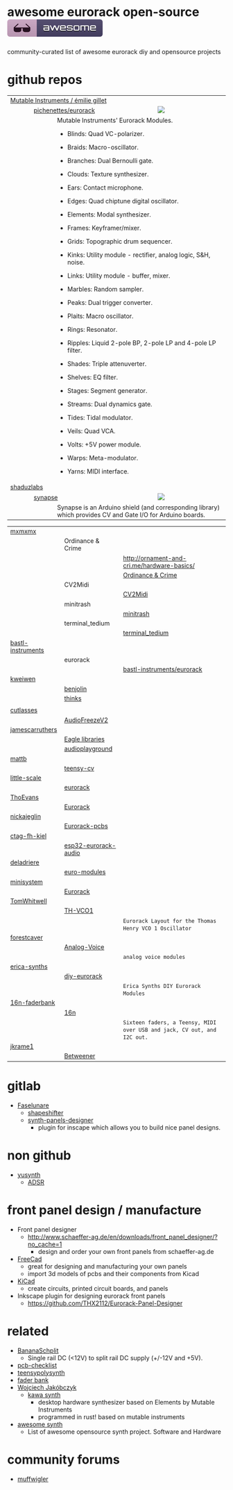 # awesome eurorack open-source ![awesome](media/awesome-badge.svg)
community-curated list of awesome eurorack diy and opensource projects

# github repos
<table>
  <tr>
    <td colspan="5"> 
     <a href='https://github.com/pichenettes/'>Mutable Instruments / émilie gillet</a>
   </td>
  </tr>
  <tr>
    <td width="40px"></td>
    <td colspan=2>
          <a href='https://github.com/pichenettes/eurorack'>pichenettes/eurorack</a>
     </td>
    <td width='150px'>
     <img src='https://img.shields.io/github/stars/pichenettes/eurorack.svg?style=social&label=Stars&maxAge=2592000'/>
    </td>
  </tr>
 <tr>
  <td></td>
   <td width="40px"></td>
  <td colspan=2>Mutable Instruments' Eurorack Modules.
   
   
* Blinds: Quad VC-polarizer.
* Braids: Macro-oscillator.
* Branches: Dual Bernoulli gate.
* Clouds: Texture synthesizer.
* Ears: Contact microphone.
* Edges: Quad chiptune digital oscillator.
* Elements: Modal synthesizer.
* Frames: Keyframer/mixer.
* Grids: Topographic drum sequencer.
* Kinks: Utility module - rectifier, analog logic, S&H, noise.
* Links: Utility module - buffer, mixer.
* Marbles: Random sampler.
* Peaks: Dual trigger converter.
* Plaits: Macro oscillator.
* Rings: Resonator.
* Ripples: Liquid 2-pole BP, 2-pole LP and 4-pole LP filter.
* Shades: Triple attenuverter.
* Shelves: EQ filter.
* Stages: Segment generator.
* Streams: Dual dynamics gate.
* Tides: Tidal modulator.
* Veils: Quad VCA.
* Volts: +5V power module.
* Warps: Meta-modulator.
* Yarns: MIDI interface.
   
   </td>
 </tr>
 
 
 <tr>
    <td colspan="5"> 
     <a href='https://github.com/shaduzlabs'>shaduzlabs</a>
   </td>
  </tr>
  <tr>
    <td width="40px"></td>
    <td colspan=2>
          <a href='https://github.com/shaduzlabs/synapse'>synapse</a>
     </td>
    <td width='150px'>
     <img src='https://img.shields.io/github/stars/shaduzlabs/synapse.svg?style=social&label=Stars&maxAge=2592000'/>
    </td>
  </tr>
 <tr>
  <td></td>
   <td width="40px"></td>
  <td colspan=2>
    Synapse is an Arduino shield (and corresponding library) which provides CV and Gate I/O for Arduino boards.
   </td>
 </tr> 
</table>



|                                                                               |                                                                              |                                                                                                          |
|-------------------------------------------------------------------------------|------------------------------------------------------------------------------|----------------------------------------------------------------------------------------------------------|
| [mxmxmx](https://github.com/mxmxmx "mxmxmx")                                  |                                                                              |                                                                                                          |
|                                                                               | Ordinance & Crime                                                            |                                                                                                          |
|                                                                               |                                                                              | http://ornament-and-cri.me/hardware-basics/                                                              |
|                                                                               |                                                                              | [Ordinance & Crime](https://github.com/mxmxmx/O_C "O_C")                                                 |
|                                                                               | CV2Midi                                                                      |                                                                                                          |
|                                                                               |                                                                              | [CV2Midi](https://github.com/mxmxmx/CV2Midi)                                                             |
|                                                                               | minitrash                                                                    |                                                                                                          |
|                                                                               |                                                                              | [minitrash](https://github.com/mxmxmx/minitrash)                                                         |
|                                                                               | terminal_tedium                                                              |                                                                                                          |
|                                                                               |                                                                              | [terminal_tedium](https://github.com/mxmxmx/terminal_tedium "terminal_tedium")                           |
| [bastl-instruments](https://github.com/bastl-instruments "bastl-instruments") |                                                                              |                                                                                                          |
|                                                                               | eurorack                                                                     |                                                                                                          |
|                                                                               |                                                                              | [bastl-instruments/eurorack](https://github.com/bastl-instruments/eurorack "bastl-instruments/eurorack") |
| [kweiwen](https://github.com/kweiwen)                                         |                                                                              |                                                                                                          |
|                                                                               | [benjolin](https://github.com/kweiwen/benjolin)                              |                                                                                                          |
|                                                                               | [thinks](https://github.com/kweiwen/thinks)                                  |                                                                                                          |
|                                                                               |                                                                              |                                                                                                          |
| [cutlasses](https://github.com/cutlasses)                                     |                                                                              |                                                                                                          |
|                                                                               | [AudioFreezeV2](https://github.com/cutlasses/AudioFreezeV2)                  |                                                                                                          |
| [jamescarruthers](https://github.com/jamescarruthers)                         |                                                                              |                                                                                                          |
|                                                                               | [Eagle libraries](https://github.com/jamescarruthers/Eagle)                  |                                                                                                          |
|                                                                               | [audioplayground](https://github.com/jamescarruthers/audioplayground)        |                                                                                                          |
| [mattb](https://github.com/mattb)                                             |                                                                              |                                                                                                          |
|                                                                               | [teensy-cv](https://github.com/mattb/teensy-cv)                              |                                                                                                          |
| [little-scale](https://github.com/little-scale)                               |                                                                              |                                                                                                          |
|                                                                               | [eurorack](https://github.com/little-scale/eurorack)                         |                                                                                                          |
| [ThoEvans](https://github.com/ThoEvans)                                       |                                                                              |                                                                                                          |
|                                                                               | [Eurorack](https://github.com/ThoEvans/Eurorack)                             |                                                                                                          |
| [nickajeglin](https://github.com/nickajeglin)                                 |                                                                              |                                                                                                          |
|                                                                               | [Eurorack-pcbs](https://github.com/nickajeglin/Eurorack-pcbs)                |                                                                                                          |
| [ctag-fh-kiel](https://github.com/ctag-fh-kiel)                               |                                                                              |                                                                                                          |
|                                                                               | [esp32-eurorack-audio](https://github.com/ctag-fh-kiel/esp32-eurorack-audio) |                                                                                                          |
| [deladriere](https://github.com/deladriere)                                   |                                                                              |                                                                                                          |
|                                                                               | [euro-modules](https://github.com/deladriere/euro-modules)                   |                                                                                                          |
| [minisystem](https://github.com/minisystem)                                   |                                                                              |                                                                                                          |
|                                                                               | [Eurorack](https://github.com/minisystem/Eurorack)                           |                                                                                                          |
| [TomWhitwell](https://github.com/TomWhitwell)                                 |                                                                              |                                                                                                          |
|                                                                               | [TH-VCO1](https://github.com/TomWhitwell/TH-VCO1)                            |                                                                                                          |
|                                                                               |                                                                              | ```Eurorack Layout for the Thomas Henry VCO 1 Oscillator```                                              |
| [forestcaver](https://github.com/forestcaver)                                 |                                                                              |                                                                                                          |
|                                                                               | [Analog-Voice](https://github.com/forestcaver/Analog-Voice)                  |                                                                                                          |
|                                                                               |                                                                              | ```analog voice modules```                                                                               |
| [erica-synths](https://github.com/erica-synths)                               |                                                                              |                                                                                                          |
|                                                                               | [diy-eurorack](https://github.com/erica-synths/diy-eurorack)                 |                                                                                                          |
|                                                                               |                                                                              | ```Erica Synths DIY Eurorack Modules```                                                                  |
| [16n-faderbank](https://github.com/16n-faderbank)                             |                                                                              |                                                                                                          |
|                                                                               | [16n](https://github.com/16n-faderbank/16n)                                  |                                                                                                          |
|                                                                               |                                                                              | ```Sixteen faders, a Teensy, MIDI over USB and jack, CV out, and I2C out.```                             |
| [jkrame1](https://github.com/jkrame1)                                         |                                                                              |                                                                                                          |
|                                                                               | [Betweener](https://github.com/jkrame1/Betweener)                            |                                                                                                          |

# gitlab
 * [Faselunare](https://gitlab.com/Faselunare)
   * [shapeshifter](https://gitlab.com/Faselunare/shapeshifter)
   * [synth-panels-designer](https://gitlab.com/Faselunare/synth-panels-designer/-/tree/master)
     * plugin for inscape which allows you to build nice panel designs.
# non github
* [yusynth](http://www.yusynth.net) 
  * [ADSR](http://www.yusynth.net/Modular/EN/ADSR/index_latest.html)
  
# front panel design / manufacture
* Front panel designer
  * http://www.schaeffer-ag.de/en/downloads/front_panel_designer/?no_cache=1
    * design and order your own front panels from schaeffer-ag.de
* [FreeCad](https://github.com/FreeCAD/FreeCAD) 
  * great for designing and manufacturing your own panels
  * import 3d models of pcbs and their components from Kicad
* [KiCad](https://github.com/KiCad/kicad-source-mirror)
  * create circuits, printed circuit boards, and panels
* Inkscape plugin for designing eurorack front panels
  * https://github.com/THX2112/Eurorack-Panel-Designer
 
 # related
 * [BananaSchplit](https://github.com/pms67/BananaSchplit)
   * Single rail DC (<12V) to split rail DC supply (+/-12V and +5V).
 * [pcb-checklist](https://github.com/azonenberg/pcb-checklist)
 * [teensypolysynth](https://github.com/otem/teensypolysynth)
 * [fader bank](https://github.com/16n-faderbank/16n)
 * [Wojciech Jakóbczyk](https://github.com/wjakobczyk) 
   * [kawa synth](https://github.com/wjakobczyk/mutmidi)
     * desktop hardware synthesizer based on Elements by Mutable Instruments
     * programmed in rust! based on mutable instruments
 * [awesome synth](https://github.com/psykon/awesome-synth)
   * List of awesome opensource synth project. Software and Hardware
 
 # community forums
  * [muffwigler](https://www.muffwiggler.com/forum/index.php)
  
